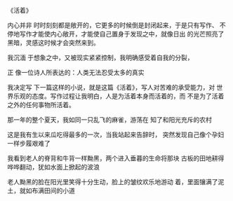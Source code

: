 《活着》

内⼼并⾮ 时时刻刻都是敞开的，它更多的时候倒是封闭起来，于是只有写作、 不停地写作才能使内⼼敞开，才能使⾃⼰置⾝于发现之中，就像⽇出 的光芒照亮了⿊暗，灵感这时候才会突然来到。

我沉湎 于想象之中，⼜被现实紧紧控制，我明确感受着⾃我的分裂，

正 像⼀位诗⼈所表达的：⼈类⽆法忍受太多的真实

我决定写 下⼀篇这样的⼩说，就是这篇《活着》，写⼈对苦难的承受能⼒，对 世界乐观的态度。写作过程让我明⽩，⼈是为活着本⾝⽽活着的，⽽ 不是为了活着之外的任何事物所活着。

那⼀年的整个夏天，我如同⼀只乱⻜的⿇雀，游荡在 知了和阳光充斥的农村

这是我有⽣以来⽠吃得最多的⼀次，当我站起来告辞时， 突然发现⾃⼰像个孕妇⼀样步履艰难了

我看到⽼⼈的脊背和⽜背⼀样黝⿊，两个进⼊垂暮的⽣命将那块 古板的⽥地耕得哗哗翻动，犹如⽔⾯上掀起的波浪

⽼⼈黝⿊的脸在阳光⾥笑得⼗分⽣动，脸上的皱纹欢乐地游动 着，⾥⾯镶满了泥⼟，就如布满⽥间的⼩道